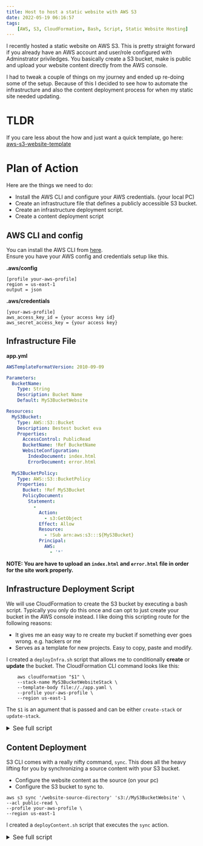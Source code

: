 ```yaml
---
title: Host to host a static website with AWS S3
date: 2022-05-19 06:16:57
tags: 
    [AWS, S3, CloudFormation, Bash, Script, Static Website Hosting]
---
```


I recently hosted a static website on AWS S3. This is pretty straight forward if you already have an AWS account and user/role configured with Adminstrator priviledges. You basically create a S3 bucket, make is public and upload your website content directly from the AWS console. 

I had to tweak a couple of things on my journey and ended up re-doing some of the setup. Because of this I decided to see how to automate the infrastructure and also the content deployment process for when my static site needed updating.


# TLDR

If you care less about the how and just want a quick template, go here:  
[aws-s3-website-template](https://github.com/Jaxsbr/aws-s3-website-template)


# Plan of Action

Here are the things we need to do:
- Install the AWS CLI and configure your AWS credentials. (your local PC)
- Create an infrastructure file that defines a publicly accessible S3 bucket.
- Create an infrastructure deployment script.
- Create a content deployment script


## AWS CLI and config

You can install the AWS CLI from [here](https://docs.aws.amazon.com/cli/latest/userguide/getting-started-install.html).  
Ensure you have your AWS config and credentials setup like this.

**.aws/config**
```
[profile your-aws-profile]
region = us-east-1
output = json
```

**.aws/credentials**
```
[your-aws-profile]
aws_access_key_id = {your access key id}
aws_secret_access_key = {your access key}
```

## Infrastructure File

**app.yml**

``` yaml
AWSTemplateFormatVersion: 2010-09-09

Parameters:
  BucketName:
    Type: String
    Description: Bucket Name
    Default: MyS3BucketWebsite

Resources:
  MyS3Bucket:
    Type: AWS::S3::Bucket
    Description: Bestest bucket eva
    Properties: 
      AccessControl: PublicRead
      BucketName: !Ref BucketName
      WebsiteConfiguration:
        IndexDocument: index.html
        ErrorDocument: error.html
  
  MyS3BucketPolicy:
    Type: AWS::S3::BucketPolicy
    Properties:
      Bucket: !Ref MyS3Bucket
      PolicyDocument:
        Statement:
          -
            Action:
              - s3:GetObject
            Effect: Allow
            Resource:
              - !Sub arn:aws:s3:::${MyS3Bucket}              
            Principal:
              AWS:
                - '*'
```
**NOTE: You are have to upload an `index.html` and `error.html` file in order for the site work properly.**

## Infrastructure Deployment Script

We will use CloudFormation to create the S3 bucket by executing a bash script. Typically you only do this once and can opt to just create your bucket in the AWS console instead. I like doing this scripting route for the following reasons:
- It gives me an easy way to re create my bucket if something ever goes wrong. e.g. hackers or me
- Serves as a template for new projects. Easy to copy, paste and modify.

I created a `deployInfra.sh` script that allows me to conditionally **create** or **update** the bucket.
The CloudFormation CLI command looks like this:
```
    aws cloudformation "$1" \
    --stack-name MyS3BucketWebsiteStack \
    --template-body file://./app.yaml \
    --profile your-aws-profile \
    --region us-east-1
```
The `$1` is an agument that is passed and can be either `create-stack` or `update-stack`.

<details>    
    <summary style="font-size:16px">
        See full script
    </summary>

``` bash
_defaultColor=$(tput sgr0)
_infoColor=$(tput setaf 3)
_updateCommand="update-stack"
_createCommand="create-stack"

function printInfo {
    printf "${_infoColor}$1${_defaultColor}"
}

function printInfoLine {
    printInfo "$1 \n"
}

function executeStackCommand {
    printInfoLine "Stack Command '$1' Starting..."
    aws cloudformation "$1" \
    --stack-name MyS3BucketWebsiteStack \
    --template-body file://./app.yaml \
    --profile your-aws-profile \
    --region us-east-1
}

printInfoLine "UI Deploy Script Starting..."

printInfoLine "Specify if you want to update or create this stack (update/create)"
read stackCommand

if [ "$stackCommand" == 'create' ]; then
    executeStackCommand $_createCommand
fi

if [ "$stackCommand" == "update" ]; then
    executeStackCommand $_updateCommand
fi

if [ "$stackCommand" != "update" ] && [ "$stackCommand" != "create" ]; then
    printInfoLine "Nothing selected, Goodbey!"
    exit 1
fi
```
</details>

## Content Deployment

S3 CLI comes with a really nifty command, `sync`. This does all the heavy lifting for you by synchronizing a source content with your S3 bucket.
- Configure the website content as the source (on your pc)
- Configure the S3 bucket to sync to.

```
aws s3 sync '/website-source-directory' 's3://MyS3BucketWebsite' \
--acl public-read \
--profile your-aws-profile \
--region us-east-1
```

I created a `deployContent.sh` script that executes the `sync` action.

<details>
    <summary style="font-size:16px">
        See full script
    </summary>

``` bash
_defaultColor=$(tput sgr0)
_infoColor=$(tput setaf 3)

function printInfo {
    printf "${_infoColor}$1${_defaultColor}"
}

function printInfoLine {
    printInfo "$1 \n"
}

printInfoLine "Sync S3 buck starting..."

aws s3 sync '/website-source-directory' 's3://MyS3BucketWebsite' \
--acl public-read \
--profile your-aws-profile \
--region us-east-1

printInfoLine "Sync S3 buck completed..."
```
</details>
